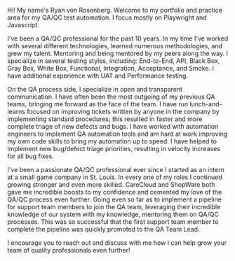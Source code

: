 Hi! My name's Ryan von Rosenberg. Welcome to my portfolio and practice area for my QA/QC test automation. I focus mostly on Playwright and Javascript.

I've been a QA/QC professional for the past 10 years. In my time I've worked with several different technologies, learned numerous methodologies, and grew my talent. Mentoring and being mentored by my peers along the way. I specialize in several testing styles, including: End-to-End, API, Black Box, Gray Box, White Box, Functional, Integration, Acceptance, and Smoke. I have additional experience with UAT and Performance testing.

On the QA process side, I specialize in open and transparent communication. I have often been the most outgoing of my previous QA teams, bringing me forward as the face of the team. I have run lunch-and-learns focused on improving tickets written by anyone in the company by implementing standard procedures; this resulted in faster and more complete triage of new defects and bugs. I have worked with automation engineers to implement QA automation tools and am hard at work improving my own code skills to bring my automation up to speed. I have helped to implement new bug/defect triage priorities, resulting in velocity increases for all bug fixes.

I've been a passionate QA/QC professional ever since I started as an intern at a small game company in St. Louis. In every one of my roles I continued growing stronger and even more skilled. CareCloud and ShopWare both gave me incredible boosts to my confidence and cemented my love of the QA/QC process even further. Going even so far as to implement a pipeline for support team members to join the QA team, leveraging their incredible knowledge of our system with my knowledge, mentoring them on QA/QC processes. This was so successful that the first support team member to complete the pipeline was quickly promoted to the QA Team Lead. 

I encourage you to reach out and discuss with me how I can help grow your team of quality professionals even further!
